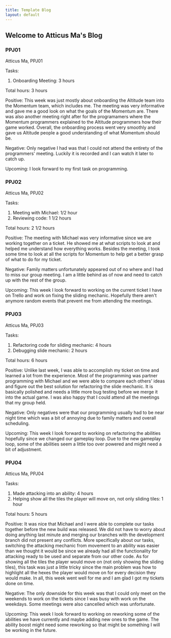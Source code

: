 ```yaml
---
title: Template Blog
layout: default
---
```


## Welcome to Atticus Ma's Blog

### PPJ01

Atticus Ma, PPJ01

Tasks: 

1. Onboarding Meeting: 3 hours

Total hours: 3 hours

Positive: This week was just mostly about onboarding the Altitude team into the Momentum team, which includes me. The meeting was very informative and gave me a good look on what the goals of the Momentum are. There was also another meeting right after for the programamers where the Momentum programmers explained to the Altitude programmers how their game worked. Overall, the onboarding process went very smoothly and gave us Altitude people a good understanding of what Momentum should be. 

Negative: Only negative I had was that I could not attend the entirety of the programmers' meeting. Luckily it is recorded and I can watch it later to catch up. 

Upcoming: I look forward to my first task on programming. 

### PPJ02

Atticus Ma, PPJ02

Tasks: 

1. Meeting with Michael: 1/2 hour
2. Reviewing code: 1 1/2 hours

Total hours: 2 1/2 hours

Positive: The meeting with Michael was very informative since we are working together on a ticket. He showed me at what scripts to look at and helped me understand how everything works. Besides the meeting, I took some time to look at all the scripts for Momentum to help get a better grasp of what to do for my ticket. 

Negative: Family matters unfortunately appeared out of no where and I had to miss our group meeting. I am a little behind as of now and need to catch up with the rest of the group. 

Upcoming: This week I look forward to working on the current ticket I have on Trello and work on fixing the sliding mechanic. Hopefully there aren't anymore random events that prevent me from attending the meetings. 

### PPJ03

Atticus Ma, PPJ03

Tasks: 

1. Refactoring code for sliding mechanic: 4 hours
2. Debugging slide mechanic: 2 hours

Total hours: 6 hours

Positive: Unlike last week, I was able to accomplish my ticket on time and learned a lot from the experience. Most of the programming was partner programming with Michael and 
we were able to compare each others' ideas and figure out the best solution for refactoring the slide mechanic. It is basically polished and needs a little more bug testing before we merge it into the actual game. I was also happy that I could attend all the meetings that my group held. 

Negative: Only negatives were that our programming usually had to be near night time which was a bit of annoying due to family matters and overall scheduling. 

Upcoming: This week I look forward to working on refactoring the abilities hopefully since we changed our gameplay loop. Due to the new gameplay loop, some of the abilities seem a little too over powered and might need a bit of adjustment. 

### PPJ04

Atticus Ma, PPJ04

Tasks: 

1. Made attacking into an ability: 4 hours
2. Helping show all the tiles the player will move on, not only sliding tiles: 1 hour

Total hours: 5 hours

Positive: It was nice that Michael and I were able to complete our tasks together before the new build was released. We did not have to worry about doing anything last minute and merging our branches with the development branch did not present any conflicts. More specifically about  our tasks, switching the attacking mechanic from movement to an ability was easier than we thought it would be since we already had all the functionality for attacking ready to be used and separate from our other code. As for showing all the tiles the player would move on (not only showing the sliding tiles), this task was just a little tricky since the main problem was how to highlight all the hexes the player would move on for every decision they would make. In all, this week went well for me and I am glad I got my tickets done on time. 

Negative: The only downside for this week was that I could only meet on the weekends to work on the tickets since I was busy with work on the weekdays. Some meetings were also cancelled which was unfortunate. 

Upcoming: This week I look forward to working on reworking some of the abilities we have currently and maybe adding new ones to the game. The ability boost might need some reworking so that might be something I will be working in the future. 

